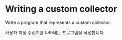 # Writing a custom collector

Write a program that represents a custom collector.

사용자 지정 수집기를 나타내는 프로그램을 작성합니다.
